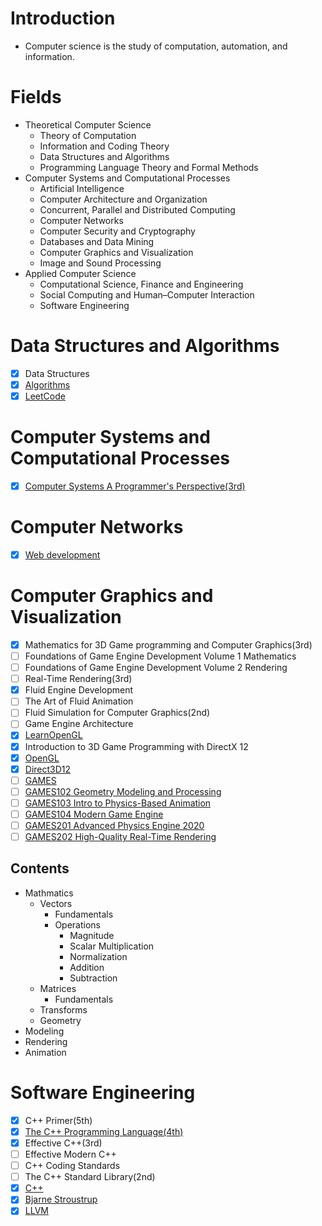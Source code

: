 # Introduction
 - Computer science is the study of computation, automation, and information.

# Fields
- Theoretical Computer Science
  - Theory of Computation
  - Information and Coding Theory
  - Data Structures and Algorithms
  - Programming Language Theory and Formal Methods
- Computer Systems and Computational Processes
  - Artificial Intelligence
  - Computer Architecture and Organization
  - Concurrent, Parallel and Distributed Computing
  - Computer Networks
  - Computer Security and Cryptography
  - Databases and Data Mining
  - Computer Graphics and Visualization 
  - Image and Sound Processing
- Applied Computer Science
  - Computational Science, Finance and Engineering
  - Social Computing and Human–Computer Interaction
  - Software Engineering

# Data Structures and Algorithms
- [x] Data Structures
- [x] [Algorithms](https://programmercarl.com)
- [x] [LeetCode](https://leetcode-cn.com)

# Computer Systems and Computational Processes
- [x] [Computer Systems A Programmer's Perspective(3rd)](http://csapp.cs.cmu.edu/3e/home.html)

# Computer Networks
- [x] [Web development](https://www.youtube.com/watch?v=VfGW0Qiy2I0)

# Computer Graphics and Visualization
- [x] Mathematics for 3D Game programming and Computer Graphics(3rd)
- [ ] Foundations of Game Engine Development Volume 1 Mathematics
- [ ] Foundations of Game Engine Development Volume 2 Rendering
- [ ] Real-Time Rendering(3rd)
- [x] Fluid Engine Development
- [ ] The Art of Fluid Animation
- [ ] Fluid Simulation for Computer Graphics(2nd)
- [ ] Game Engine Architecture
- [x] [LearnOpenGL](https://learnopengl.com)
- [x] Introduction to 3D Game Programming with DirectX 12
- [x] [OpenGL](https://www.khronos.org/opengl/)
- [x] [Direct3D12](https://docs.microsoft.com/en-us/windows/win32/direct3d12/direct3d-12-graphics)
- [ ] [GAMES](https://games-cn.org)
- [ ] [GAMES102 Geometry Modeling and Processing](https://www.bilibili.com/video/BV1NA411E7Yr)  
- [ ] [GAMES103 Intro to Physics-Based Animation](https://www.bilibili.com/video/BV12Q4y1S73g)
- [ ] [GAMES104 Modern Game Engine](https://www.bilibili.com/video/BV1oU4y1R7Km)
- [ ] [GAMES201 Advanced Physics Engine 2020](https://www.bilibili.com/video/BV1ZK411H7Hc)
- [ ] [GAMES202 High-Quality Real-Time Rendering](https://www.bilibili.com/video/BV1YK4y1T7yY)

## Contents
- Mathmatics
  - Vectors
    - Fundamentals
    - Operations 
      - Magnitude
      - Scalar Multiplication
      - Normalization
      - Addition
      - Subtraction
  - Matrices
    - Fundamentals 
  - Transforms 
  - Geometry
- Modeling
- Rendering
- Animation 

 
# Software Engineering
- [x] C++ Primer(5th)
- [x] [The C++ Programming Language(4th)](https://www.stroustrup.com/4th.html)
- [x] Effective C++(3rd)
- [ ] Effective Modern C++
- [ ] C++ Coding Standards
- [ ] The C++ Standard Library(2nd)
- [x] [C++](https://isocpp.org)
- [x] [Bjarne Stroustrup](https://www.stroustrup.com)
- [x] [LLVM](https://www.llvm.org)
